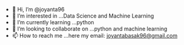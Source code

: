 - 👋 Hi, I’m @joyanta96
- 👀 I’m interested in ...Data Science and Machine Learning
- 🌱 I’m currently learning ...python
- 💞️ I’m looking to collaborate on ...python and machine learning
- 📫 How to reach me ...here my email: joyantabasak96@gmail.com

<!---
joyanta96/joyanta96 is a ✨ special ✨ repository because its `README.md` (this file) appears on your GitHub profile.
You can click the Preview link to take a look at your changes.
--->
